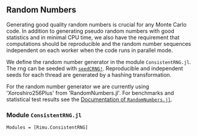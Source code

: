 ## Random Numbers

Generating good quality random numbers is crucial for any Monte Carlo code. In addition to generating pseudo random numbers with good statistics and in minimal CPU time, we also have the requirement that computations should be reproducible and the random number sequences independent on each worker when the code runs in parallel mode.

We define the random number generator in the module `ConsistentRNG.jl`. The rng can be seeded with [`seedCRNG!`](@ref). Reproducible and independent seeds for each thread are generated by a hashing transformation.

For the random number generator we are currently using
'Xoroshiro256Plus' from 'RandomNumbers.jl'. For benchmarks and statistical test results see the
[Documentation of `RandomNumbers.jl`](https://sunoru.github.io/RandomNumbers.jl/stable/man/benchmark/#Benchmark-1).

### Module `ConsistentRNG.jl`

```@autodocs
Modules = [Rimu.ConsistentRNG]
```
